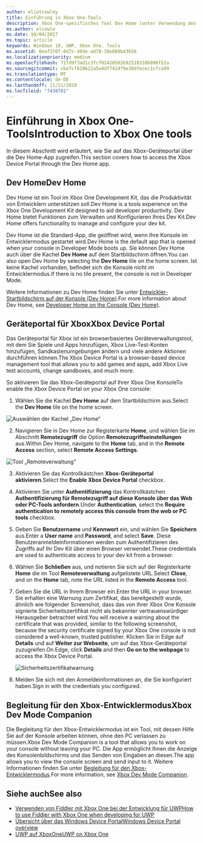 ```yaml
---
author: eliotcowley
title: Einführung in Xbox One-Tools
description: Xbox One-spezifisches Tool Dev Home (unter Verwendung des Windows Device Portal).
ms.author: elcowle
ms.date: 10/04/2017
ms.topic: article
keywords: Windows 10, UWP, Xbox One, Tools
ms.assetid: 6eaf376f-0d7c-49de-ad78-38e689b43658
ms.localizationpriority: medium
ms.openlocfilehash: 71fd9f3ad1c3fcf02420502692518310b896f52a
ms.sourcegitcommit: cbe7cf620622a5e4df7414f9e38dfecec1cfca99
ms.translationtype: MT
ms.contentlocale: de-DE
ms.lasthandoff: 11/21/2018
ms.locfileid: "7438701"
---
```

# <a name="introduction-to-xbox-one-tools"></a><span data-ttu-id="e658f-104">Einführung in Xbox One-Tools</span><span class="sxs-lookup"><span data-stu-id="e658f-104">Introduction to Xbox One tools</span></span>

<span data-ttu-id="e658f-105">In diesem Abschnitt wird erläutert, wie Sie auf das Xbox-Geräteportal über die Dev Home-App zugreifen.</span><span class="sxs-lookup"><span data-stu-id="e658f-105">This section covers how to access the Xbox Device Portal through the Dev Home app.</span></span>

## <a name="dev-home"></a><span data-ttu-id="e658f-106">Dev Home</span><span class="sxs-lookup"><span data-stu-id="e658f-106">Dev Home</span></span>

<span data-ttu-id="e658f-107">Dev Home ist ein Tool im Xbox One Development Kit, das die Produktivität von Entwicklern unterstützen soll.</span><span class="sxs-lookup"><span data-stu-id="e658f-107">Dev Home is a tools experience on the Xbox One Development Kit designed to aid developer productivity.</span></span> <span data-ttu-id="e658f-108">Dev Home bietet Funktionen zum Verwalten und Konfigurieren Ihres Dev Kit.</span><span class="sxs-lookup"><span data-stu-id="e658f-108">Dev Home offers functionality to manage and configure your dev kit.</span></span>

<span data-ttu-id="e658f-109">Dev Home ist die Standard-App, die geöffnet wird, wenn Ihre Konsole im Entwicklermodus gestartet wird.</span><span class="sxs-lookup"><span data-stu-id="e658f-109">Dev Home is the default app that is opened when your console in Developer Mode boots up.</span></span> <span data-ttu-id="e658f-110">Sie können Dev Home auch über die Kachel **Dev Home** auf dem Startbildschirm öffnen.</span><span class="sxs-lookup"><span data-stu-id="e658f-110">You can also open Dev Home by selecting the **Dev Home** tile on the home screen.</span></span> <span data-ttu-id="e658f-111">Ist keine Kachel vorhanden, befindet sich die Konsole nicht im Entwicklermodus.</span><span class="sxs-lookup"><span data-stu-id="e658f-111">If there is no tile present, the console is not in Developer Mode.</span></span>

<span data-ttu-id="e658f-112">Weitere Informationen zu Dev Home finden Sie unter [Entwickler-Startbildschirm auf der Konsole (Dev Home)](dev-home.md).</span><span class="sxs-lookup"><span data-stu-id="e658f-112">For more information about Dev Home, see [Developer Home on the Console (Dev Home)](dev-home.md).</span></span>

## <a name="xbox-device-portal"></a><span data-ttu-id="e658f-113">Geräteportal für Xbox</span><span class="sxs-lookup"><span data-stu-id="e658f-113">Xbox Device Portal</span></span>
<span data-ttu-id="e658f-114">Das Geräteportal für Xbox ist ein browserbasiertes Geräteverwaltungstool, mit dem Sie Spiele und Apps hinzufügen, Xbox Live-Test-Konten hinzufügen, Sandkastenumgebungen ändern und viele andere Aktionen durchführen können.</span><span class="sxs-lookup"><span data-stu-id="e658f-114">The Xbox Device Portal is a browser-based device management tool that allows you to add games and apps, add Xbox Live test accounts, change sandboxes, and much more.</span></span>

<span data-ttu-id="e658f-115">So aktivieren Sie das Xbox-Geräteportal auf Ihrer Xbox One Konsole</span><span class="sxs-lookup"><span data-stu-id="e658f-115">To enable the Xbox Device Portal on your Xbox One console:</span></span>

1. <span data-ttu-id="e658f-116">Wählen Sie die Kachel **Dev Home** auf dem Startbildschirm aus.</span><span class="sxs-lookup"><span data-stu-id="e658f-116">Select the **Dev Home** tile on the home screen.</span></span>

  ![Auswählen der Kachel „Dev Home“](images/introduction-to-xbox-one-tools-1.png)

2. <span data-ttu-id="e658f-118">Navigieren Sie in Dev Home zur Registerkarte **Home**, und wählen Sie im Abschnitt **Remotezugriff** die Option **Remotezugriffseinstellungen** aus.</span><span class="sxs-lookup"><span data-stu-id="e658f-118">Within Dev Home, navigate to the **Home** tab, and in the **Remote Access** section, select **Remote Access Settings**.</span></span>

  ![Tool „Remoteverwaltung"](images/introduction-to-xbox-one-tools-2.png)

3. <span data-ttu-id="e658f-120">Aktivieren Sie das Kontrollkästchen **Xbox-Geräteportal aktivieren**.</span><span class="sxs-lookup"><span data-stu-id="e658f-120">Select the **Enable Xbox Device Portal** checkbox.</span></span>

4. <span data-ttu-id="e658f-121">Aktivieren Sie unter **Authentifizierung** das Kontrollkästchen **Authentifizierung für Remotezugriff auf diese Konsole über das Web oder PC-Tools anfordern**.</span><span class="sxs-lookup"><span data-stu-id="e658f-121">Under **Authentication**, select the **Require authentication to remotely access this console from the web or PC tools** checkbox.</span></span>

5. <span data-ttu-id="e658f-122">Geben Sie **Benutzername** und __Kennwort__ ein, und wählen Sie **Speichern** aus.</span><span class="sxs-lookup"><span data-stu-id="e658f-122">Enter a **User name** and __Password__, and select **Save**.</span></span> <span data-ttu-id="e658f-123">Diese Benutzeranmeldeinformationen werden zum Authentifizieren des Zugriffs auf Ihr Dev Kit über einen Browser verwendet.</span><span class="sxs-lookup"><span data-stu-id="e658f-123">These credentials are used to authenticate access to your dev kit from a browser.</span></span>

6. <span data-ttu-id="e658f-124">Wählen Sie **Schließen** aus, und notieren Sie sich auf der Registerkarte **Home** die im Tool **Remoteverwaltung** aufgelistete URL.</span><span class="sxs-lookup"><span data-stu-id="e658f-124">Select **Close**, and on the **Home** tab, note the URL listed in the **Remote Access** tool.</span></span>

7. <span data-ttu-id="e658f-125">Geben Sie die URL in Ihrem Browser ein.</span><span class="sxs-lookup"><span data-stu-id="e658f-125">Enter the URL in your browser.</span></span> <span data-ttu-id="e658f-126">Sie erhalten eine Warnung zum Zertifikat, das bereitgestellt wurde, ähnlich wie folgender Screenshot, dass das von Ihrer Xbox One Konsole signierte Sicherheitszertifikat nicht als bekannter vertrauenswürdiger Herausgeber betrachtet wird.</span><span class="sxs-lookup"><span data-stu-id="e658f-126">You will receive a warning about the certificate that was provided, similar to the following screenshot, because the security certificate signed by your Xbox One console is not considered a well-known, trusted publisher.</span></span> <span data-ttu-id="e658f-127">Klicken Sie in Edge auf **Details** und auf **Weiter zur Webseite**, um auf das Xbox-Geräteportal zuzugreifen.</span><span class="sxs-lookup"><span data-stu-id="e658f-127">On Edge, click **Details** and then **Go on to the webpage** to access the Xbox Device Portal.</span></span>

    ![Sicherheitszertifikatwarnung](images/introduction-to-xbox-one-tools-3.png)

8. <span data-ttu-id="e658f-129">Melden Sie sich mit den Anmeldeinformationen an, die Sie konfiguriert haben.</span><span class="sxs-lookup"><span data-stu-id="e658f-129">Sign in with the credentials you configured.</span></span>

## <a name="xbox-dev-mode-companion"></a><span data-ttu-id="e658f-130">Begleitung für den Xbox-Entwicklermodus</span><span class="sxs-lookup"><span data-stu-id="e658f-130">Xbox Dev Mode Companion</span></span>
<span data-ttu-id="e658f-131">Die Begleitung für den Xbox-Entwicklermodus ist ein Tool, mit dessen Hilfe Sie auf der Konsole arbeiten können, ohne den PC verlassen zu müssen.</span><span class="sxs-lookup"><span data-stu-id="e658f-131">Xbox Dev Mode Companion is a tool that allows you to work on your console without leaving your PC.</span></span> <span data-ttu-id="e658f-132">Die App ermöglicht Ihnen die Anzeige des Konsolenbildschirms und das Senden von Eingaben an diesen.</span><span class="sxs-lookup"><span data-stu-id="e658f-132">The app allows you to view the console screen and send input to it.</span></span> <span data-ttu-id="e658f-133">Weitere Informationen finden Sie unter [Begleitung für den Xbox-Entwicklermodus](xbox-dev-mode-companion.md).</span><span class="sxs-lookup"><span data-stu-id="e658f-133">For more information, see [Xbox Dev Mode Companion](xbox-dev-mode-companion.md).</span></span>

## <a name="see-also"></a><span data-ttu-id="e658f-134">Siehe auch</span><span class="sxs-lookup"><span data-stu-id="e658f-134">See also</span></span>
- [<span data-ttu-id="e658f-135">Verwenden von Fiddler mit Xbox One bei der Entwicklung für UWP</span><span class="sxs-lookup"><span data-stu-id="e658f-135">How to use Fiddler with Xbox One when developing for UWP</span></span>](uwp-fiddler.md)
- [<span data-ttu-id="e658f-136">Übersicht über das Windows Device Portal</span><span class="sxs-lookup"><span data-stu-id="e658f-136">Windows Device Portal overview</span></span>](../debug-test-perf/device-portal.md)
- [<span data-ttu-id="e658f-137">UWP auf XboxOne</span><span class="sxs-lookup"><span data-stu-id="e658f-137">UWP on Xbox One</span></span>](index.md)